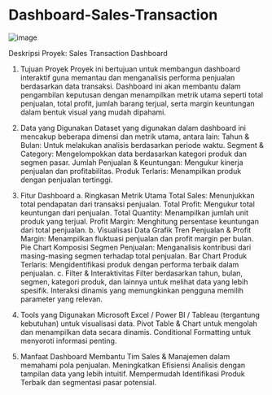 # Dashboard-Sales-Transaction
![image](https://github.com/user-attachments/assets/f3e03513-f4f2-4e31-9e73-23f3a633dc7c)

Deskripsi Proyek: Sales Transaction Dashboard
1. Tujuan Proyek
Proyek ini bertujuan untuk membangun dashboard interaktif guna memantau dan menganalisis performa penjualan berdasarkan data transaksi. Dashboard ini akan membantu dalam pengambilan keputusan dengan menampilkan metrik utama seperti total penjualan, total profit, jumlah barang terjual, serta margin keuntungan dalam bentuk visual yang mudah dipahami.

2. Data yang Digunakan
Dataset yang digunakan dalam dashboard ini mencakup beberapa dimensi dan metrik utama, antara lain:
Tahun & Bulan: Untuk melakukan analisis berdasarkan periode waktu.
Segment & Category: Mengelompokkan data berdasarkan kategori produk dan segmen pasar.
Jumlah Penjualan & Keuntungan: Mengukur kinerja penjualan dan profitabilitas.
Produk Terlaris: Menampilkan produk dengan penjualan tertinggi.

3. Fitur Dashboard
a. Ringkasan Metrik Utama
Total Sales: Menunjukkan total pendapatan dari transaksi penjualan.
Total Profit: Mengukur total keuntungan dari penjualan.
Total Quantity: Menampilkan jumlah unit produk yang terjual.
Profit Margin: Menghitung persentase keuntungan dari total penjualan.
b. Visualisasi Data
Grafik Tren Penjualan & Profit Margin: Menampilkan fluktuasi penjualan dan profit margin per bulan.
Pie Chart Komposisi Segmen Penjualan: Menganalisis kontribusi dari masing-masing segmen terhadap total penjualan.
Bar Chart Produk Terlaris: Mengidentifikasi produk dengan performa terbaik dalam penjualan.
c. Filter & Interaktivitas
Filter berdasarkan tahun, bulan, segmen, kategori produk, dan lainnya untuk melihat data yang lebih spesifik.
Interaksi dinamis yang memungkinkan pengguna memilih parameter yang relevan.

4. Tools yang Digunakan
Microsoft Excel / Power BI / Tableau (tergantung kebutuhan) untuk visualisasi data.
Pivot Table & Chart untuk mengolah dan menampilkan data secara dinamis.
Conditional Formatting untuk menyoroti informasi penting.

5. Manfaat Dashboard
Membantu Tim Sales & Manajemen dalam memahami pola penjualan.
Meningkatkan Efisiensi Analisis dengan tampilan data yang lebih intuitif.
Mempermudah Identifikasi Produk Terbaik dan segmentasi pasar potensial.
